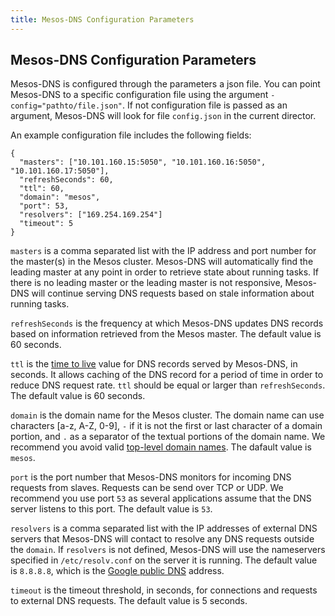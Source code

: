 ```yaml
---
title: Mesos-DNS Configuration Parameters
---
```


##  Mesos-DNS Configuration Parameters

Mesos-DNS is configured through the parameters a json file. You can point Mesos-DNS to a specific configuration file using the argument `-config="pathto/file.json"`. If not configuration file is passed as an argument, Mesos-DNS will look for file `config.json` in the current director. 

An example configuration file includes the following fields:

```
{
  "masters": ["10.101.160.15:5050", "10.101.160.16:5050", "10.101.160.17:5050"],
  "refreshSeconds": 60,
  "ttl": 60,
  "domain": "mesos",
  "port": 53,
  "resolvers": ["169.254.169.254"]
  "timeout": 5
}
```


`masters` is a comma separated list with the IP address and port number for the master(s) in the Mesos cluster. Mesos-DNS will automatically find the leading master at any point in order to retrieve state about running tasks. If there is no leading master or the leading master is not responsive, Mesos-DNS will continue serving DNS requests based on stale information about running tasks. 

`refreshSeconds` is the frequency at which Mesos-DNS updates DNS records based on information retrieved from the Mesos master. The default value is 60 seconds. 

`ttl` is the [time to live](http://en.wikipedia.org/wiki/Time_to_live#DNS_records) value for DNS records served by Mesos-DNS, in seconds. It allows caching of the DNS record for a period of time in order to reduce DNS request rate. `ttl` should be equal or larger than `refreshSeconds`. The default value is 60 seconds. 

`domain` is the domain name for the Mesos cluster. The domain name can use characters [a-z, A-Z, 0-9], `-` if it is not the first or last character of a domain portion, and `.` as a separator of the textual portions of the domain name. We recommend you avoid valid [top-level domain names](http://en.wikipedia.org/wiki/List_of_Internet_top-level_domains). The dafault value is `mesos`.

`port` is the port number that Mesos-DNS monitors for incoming DNS requests from slaves. Requests can be send over TCP or UDP. We recommend you use port `53` as several applications assume that the DNS server listens to this port. The default value is `53`.

`resolvers` is a comma separated list with the IP addresses of external DNS servers that Mesos-DNS will contact to resolve any DNS requests outside the `domain`. If `resolvers` is not defined, Mesos-DNS will use the nameservers specified in `/etc/resolv.conf` on the server it is running. The default value is `8.8.8.8`, which is the [Google public DNS](https://developers.google.com/speed/public-dns/) address. 

`timeout` is the timeout threshold, in seconds, for connections and requests to external DNS requests. The default value is 5 seconds. 